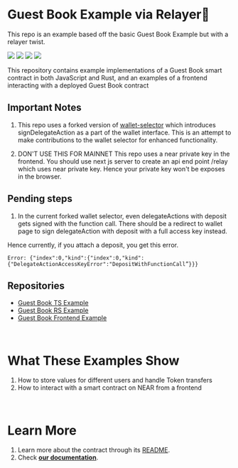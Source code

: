 # Guest Book Example via Relayer📖

This repo is an example based off the basic Guest Book Example but with a relayer twist.

[![](https://img.shields.io/badge/⋈%20Examples-Basics-green)](https://docs.near.org/tutorials/welcome)
[![](https://img.shields.io/badge/Contract-JS-yellow)](contract-ts)
[![](https://img.shields.io/badge/Contract-Rust-red)](contract-rs)
[![](https://img.shields.io/badge/Frontend-Next.js-blue)](frontend)

This repository contains example implementations of a Guest Book smart contract in both JavaScript and Rust, and an examples of a frontend interacting with a deployed Guest Book contract

## Important Notes
1. This repo uses a forked version of [wallet-selector](https://github.com/jaswinder6991/wallet-selector) which introduces signDelegateAction as a part of the wallet interface.
This is an attempt to make contributions to the wallet selector for enhanced functionality.

2. DON'T USE THIS FOR MAINNET
This repo uses a near private key in the frontend. You should use next js server to create an api end point /relay which uses near private key. Hence your private key won't be exposes in the browser.

## Pending steps
1. In the current forked wallet selector, even delegateActions with deposit gets signed with the function call. There should be a redirect to wallet page to sign delegateAction with deposit with a full access key instead.

Hence currently, if you attach a deposit, you get this error.
```
Error: {"index":0,"kind":{"index":0,"kind":{"DelegateActionAccessKeyError":"DepositWithFunctionCall”}}}
```

## Repositories

- [Guest Book TS Example](contract-ts)
- [Guest Book RS Example](contract-rs)
- [Guest Book Frontend Example](Frontend)

<br />

# What These Examples Show

1. How to store values for different users and handle Token transfers
2. How to interact with a smart contract on NEAR from a frontend

<br />

# Learn More
1. Learn more about the contract through its [README](./contract-ts/README.md).
2. Check [**our documentation**](https://docs.near.org/build/welcome).
